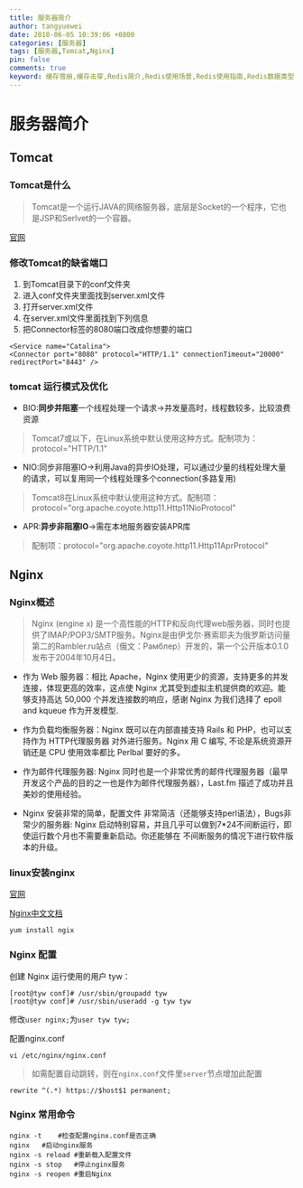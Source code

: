 ```yaml
---
title: 服务器简介
author: tangyuewei
date: 2018-06-05 10:39:06 +0800
categories: [服务器]
tags: [服务器,Tomcat,Nginx]
pin: false
comments: true
keyword: 缓存雪崩,缓存击穿,Redis简介,Redis使用场景,Redis使用指南,Redis数据类型
---
```


# 服务器简介

## Tomcat

### Tomcat是什么
> Tomcat是一个运行JAVA的网络服务器，底层是Socket的一个程序，它也是JSP和Serlvet的一个容器。

[官网](https://tomcat.apache.org/)

### 修改Tomcat的缺省端口

1. 到Tomcat目录下的conf文件夹
2. 进入conf文件夹里面找到server.xml文件
3. 打开server.xml文件
4. 在server.xml文件里面找到下列信息
5. 把Connector标签的8080端口改成你想要的端口

```
<Service name="Catalina">
<Connector port="8080" protocol="HTTP/1.1" connectionTimeout="20000" redirectPort="8443" />
```
### tomcat 运行模式及优化

- BIO:**同步并阻塞**一个线程处理一个请求->并发量高时，线程数较多，比较浪费资源
>Tomcat7或以下，在Linux系统中默认使用这种方式。配制项为：protocol="HTTP/1.1"
- NIO:同步非阻塞IO->利用Java的异步IO处理，可以通过少量的线程处理大量的请求，可以复用同一个线程处理多个connection(多路复用)
>Tomcat8在Linux系统中默认使用这种方式。配制项：protocol="org.apache.coyote.http11.Http11NioProtocol"
- APR:**异步非阻塞IO**->需在本地服务器安装APR库
>配制项：protocol="org.apache.coyote.http11.Http11AprProtocol"


## Nginx

### Nginx概述

> Nginx (engine x) 是一个高性能的HTTP和反向代理web服务器，同时也提供了IMAP/POP3/SMTP服务。Nginx是由伊戈尔·赛索耶夫为俄罗斯访问量第二的Rambler.ru站点（俄文：Рамблер）开发的，第一个公开版本0.1.0发布于2004年10月4日。

- 作为 Web 服务器：相比 Apache，Nginx 使用更少的资源，支持更多的并发连接，体现更高的效率，这点使 Nginx 尤其受到虚拟主机提供商的欢迎。能够支持高达 50,000 个并发连接数的响应，感谢 Nginx 为我们选择了 epoll and kqueue 作为开发模型.

- 作为负载均衡服务器：Nginx 既可以在内部直接支持 Rails 和 PHP，也可以支持作为 HTTP代理服务器 对外进行服务。Nginx 用 C 编写, 不论是系统资源开销还是 CPU 使用效率都比 Perlbal 要好的多。

- 作为邮件代理服务器: Nginx 同时也是一个非常优秀的邮件代理服务器（最早开发这个产品的目的之一也是作为邮件代理服务器），Last.fm 描述了成功并且美妙的使用经验。

- Nginx 安装非常的简单，配置文件 非常简洁（还能够支持perl语法），Bugs非常少的服务器: Nginx 启动特别容易，并且几乎可以做到7*24不间断运行，即使运行数个月也不需要重新启动。你还能够在 不间断服务的情况下进行软件版本的升级。

### linux安装nginx
[官网](http://nginx.org/)

[Nginx中文文档](http://www.nginx.cn/doc/)

`yum install ngix`

### Nginx 配置

创建 Nginx 运行使用的用户 tyw：
```
[root@tyw conf]# /usr/sbin/groupadd tyw
[root@tyw conf]# /usr/sbin/useradd -g tyw tyw
```
修改`user nginx;`为`user tyw tyw;`

配置nginx.conf

`vi /etc/nginx/nginx.conf`
> 如需配置自动跳转，则在`nginx.conf`文件里`server`节点增加此配置
```
rewrite ^(.*) https://$host$1 permanent;
```

### Nginx 常用命令
```
nginx -t    #检查配置nginx.conf是否正确
nginx   #启动nginx服务
nginx -s reload #重新载入配置文件
nginx -s stop   #停止nginx服务
nginx -s reopen #重启Nginx
```

